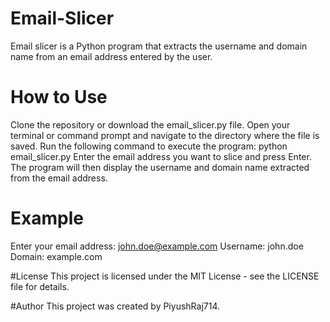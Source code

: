 # Email-Slicer

Email slicer is a Python program that extracts the username and domain name from an email address entered by the user.

# How to Use
Clone the repository or download the email_slicer.py file.
Open your terminal or command prompt and navigate to the directory where the file is saved.
Run the following command to execute the program: python email_slicer.py
Enter the email address you want to slice and press Enter.
The program will then display the username and domain name extracted from the email address.


# Example
Enter your email address: john.doe@example.com
Username: john.doe
Domain: example.com


#License
This project is licensed under the MIT License - see the LICENSE file for details.

#Author
This project was created by PiyushRaj714.
